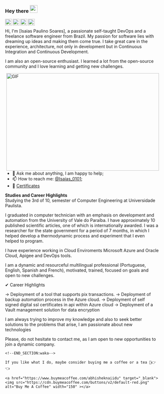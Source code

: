 ### Hey there <img src="https://media.giphy.com/media/hvRJCLFzcasrR4ia7z/giphy.gif" width="25px">
<a href="https://discord.gg/XTW52Kt">
  <img align="left" alt="Abhishek's Discord" width="22px" src="https://raw.githubusercontent.com/peterthehan/peterthehan/master/assets/discord.svg" />
</a>
<a href="https://twitter.com/Isaias_0101">
  <img align="left" alt="Isaias Soares | Twitter" width="22px" src="https://raw.githubusercontent.com/peterthehan/peterthehan/master/assets/twitter.svg" />
</a>
<a href="https://www.linkedin.com/in/isa%C3%ADas-soares-aa0ba1170/">
  <img align="left" alt="Isaias Soares LinkedIN" width="22px" src="https://raw.githubusercontent.com/peterthehan/peterthehan/master/assets/linkedin.svg" />
</a>
<a href="https://open.spotify.com/user/227orkudezx3ngovcqz6eaeai?si=kiyIO_VBRvSbFWJ76q9B6A"> 
  <img align="left" alt="Isaias Soares Spotify" width="22px" src="https://raw.githubusercontent.com/peterthehan/peterthehan/master/assets/spotify.svg" />
</a>

<br />

Hi, I'm [Isaias Paulino Soares], a passionate self-taught DevOps and a freelance software engineer from Brazil. My passion for software lies with dreaming up ideas and making them come true. I take great care in the experience, architecture, not only in development but in Continuous Integration and Continuous Development.

I am also an open-source enthusiast. I learned a lot from the open-source community and I love learning and getting new challenges.


  <img align="right" alt="GIF" src="https://github.com/abhisheknaiidu/abhisheknaiidu/blob/master/code.gif?raw=true" width="500" height="320" />
  
- 💬 Ask me about anything, I am happy to help;
- 📫 How to reach me: [@Isaias_0101](https://twitter.com/Isaias_0101);
- 📝 [Certificates](https://drive.google.com/drive/folders/1WXAOZmUmrb2lDSU00f6hYHatxNMH0lWp?usp=sharing)

**Studies and Career Highlights**  
Studying the 3rd of 10, semester of Computer Engineering at Universidade Paulista.

I graduated in computer technician with an emphasis on development and automation from the University of Vale do Paraíba. I have approximately 10 published scientific articles, one of which is internationally awarded. I was a researcher for the state government for a period of 7 months, in which I helped develop a thermodynamic process and experiment that I even helped to program.

I have experience working in Cloud Enviroments Microsoft Azure and Oracle Cloud, Apigee and DevOps tools.

I am a dynamic and resourceful multilingual professional (Portuguese, English, Spanish and French), motivated, trained, focused on goals and open to new challenges.

✔ Career Highlights

-> Deployment of a tool that supports pix transactions.
-> Deployment of backup automation process in the Azure cloud.
-> Deployment of self signed digital ssl certificates in api within Azure cloud
-> Deployment of a Vault management solution for data encryption

I am always trying to improve my knowledge and also to seek better solutions to the problems that arise, I am passionate about new technologies

Please, do not hesitate to contact me, as I am open to new opportunities to join a dynamic company. 

```
<!--END_SECTION:waka-->

If you like what I do, maybe consider buying me a coffee or a tea 🥺👉👈

<a href="https://www.buymeacoffee.com/abhisheknaiidu" target="_blank"><img src="https://cdn.buymeacoffee.com/buttons/v2/default-red.png" alt="Buy Me A Coffee" width="150" ></a>
